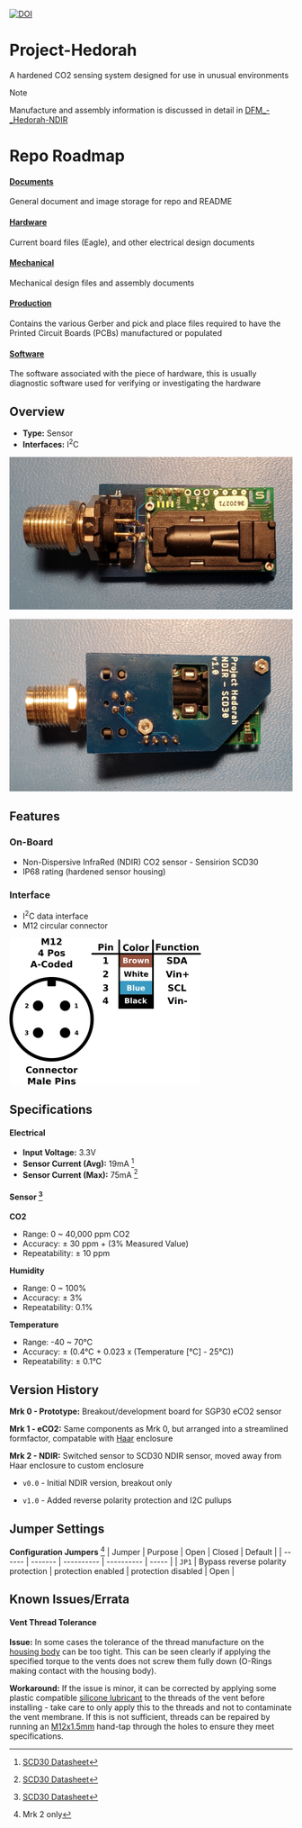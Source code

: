 [![DOI](https://zenodo.org/badge/186474699.svg)](https://zenodo.org/doi/10.5281/zenodo.13381320)

# Project-Hedorah
A hardened CO2 sensing system designed for use in unusual environments 

>[!NOTE]
> Manufacture and assembly information is discussed in detail in [DFM_-_Hedorah-NDIR](https://github.com/GEMS-sensing/DFM_-_Hedorah-NDIR)

# Repo Roadmap
#### [Documents](Documents/)

General document and image storage for repo and README

#### [Hardware](Hardware/)

Current board files (Eagle), and other electrical design documents

#### [Mechanical](Mechanical/)

Mechanical design files and assembly documents

#### [Production](Production/)

Contains the various Gerber and pick and place files required to have the Printed Circuit Boards (PCBs) manufactured or populated 

#### [Software](Software/)

The software associated with the piece of hardware, this is usually diagnostic software used for verifying or investigating the hardware

<!-- #### [Testing](Testing/)

Scripts and results from the testing process and development process. Contains more detailed information about documented issues among other testing. --> 

## Overview
* **Type:** Sensor
* **Interfaces:** I<sup>2</sup>C
<!-- * **Release Version:** v1.0 - 2021/04/14  -->

![Hedroah NDIR v1.0 - Top](Documents/Images/HedorahNDIR_TOP_CROPPED.jpg)

![Hedroah NDIR v1.0 - Bottom](Documents/Images/HedorahNDIR_BOTTOM_CROPPED.jpg)

## Features
### On-Board
* Non-Dispersive InfraRed (NDIR) CO2 sensor - Sensirion SCD30
* IP68 rating (hardened sensor housing)

### Interface
* I<sup>2</sup>C data interface
* M12 circular connector 

<!-- ![Pinout](Documents/Images/Pinout.png) -->

<picture>
  <source media="(prefers-color-scheme: dark)" srcset="Documents/Images/Pinout_LIGHT.png">
  <img alt="Hedorah Connector Pinout" src="Documents/Images/Pinout.png">
</picture>


## Specifications
#### Electrical
* **Input Voltage:** 3.3V
* **Sensor Current (Avg):** 19mA [^1]
* **Sensor Current (Max):** 75mA [^1]

[^1]: [SCD30 Datasheet](https://sensirion.com/media/documents/4EAF6AF8/61652C3C/Sensirion_CO2_Sensors_SCD30_Datasheet.pdf)

#### Sensor [^1]
**CO2**
* Range: 0 ~ 40,000 ppm CO2 
* Accuracy: &plusmn; 30 ppm + (3% Measured Value)
* Repeatability: &plusmn; 10 ppm

**Humidity**
* Range: 0 ~ 100%
* Accuracy: &plusmn; 3%
* Repeatability: 0.1%

**Temperature**
* Range: -40 ~ 70°C 
* Accuracy: &plusmn; (0.4°C + 0.023 x (Temperature [°C] - 25°C))
* Repeatability: &plusmn; 0.1°C

## Version History

**Mrk 0 - Prototype:** Breakout/development board for SGP30 eCO2 sensor

**Mrk 1 - eCO2:** Same components as Mrk 0, but arranged into a streamlined formfactor, compatable with [Haar](https://github.com/NorthernWidget-Skunkworks/Project-Haar) enclosure 

**Mrk 2 - NDIR:** Switched sensor to SCD30 NDIR sensor, moved away from Haar enclosure to custom enclosure

  * `v0.0` - Initial NDIR version, breakout only

  * `v1.0` - Added reverse polarity protection and I2C pullups

## Jumper Settings 

**Configuration Jumpers** [^2]
| Jumper | Purpose | Open | Closed | Default | 
| ------ | ------- | ---------- | ---------- | ----- | 
| `JP1` | Bypass reverse polarity protection | protection enabled | protection disabled | Open |  

[^2]: Mrk 2 only

## Known Issues/Errata

#### Vent Thread Tolerance 

**Issue:** In some cases the tolerance of the thread manufacture on the [housing body](Mechanical/HEDORAH-001_-_BetaBody/HEDORAH-001_-_BetaBody_v001.stl) can be too tight. This can be seen clearly if applying the specified torque to the vents does not screw them fully down (O-Rings making contact with the housing body). 

**Workaround:** If the issue is minor, it can be corrected by applying some plastic compatible [silicone lubricant](https://www.mcmaster.com/3025K11/) to the threads of the vent before installing - take care to only apply this to the threads and not to contaminate the vent membrane. If this is not sufficient, threads can be repaired by running an [M12x1.5mm](https://www.mcmaster.com/26015A612/) hand-tap through the holes to ensure they meet specifications.

